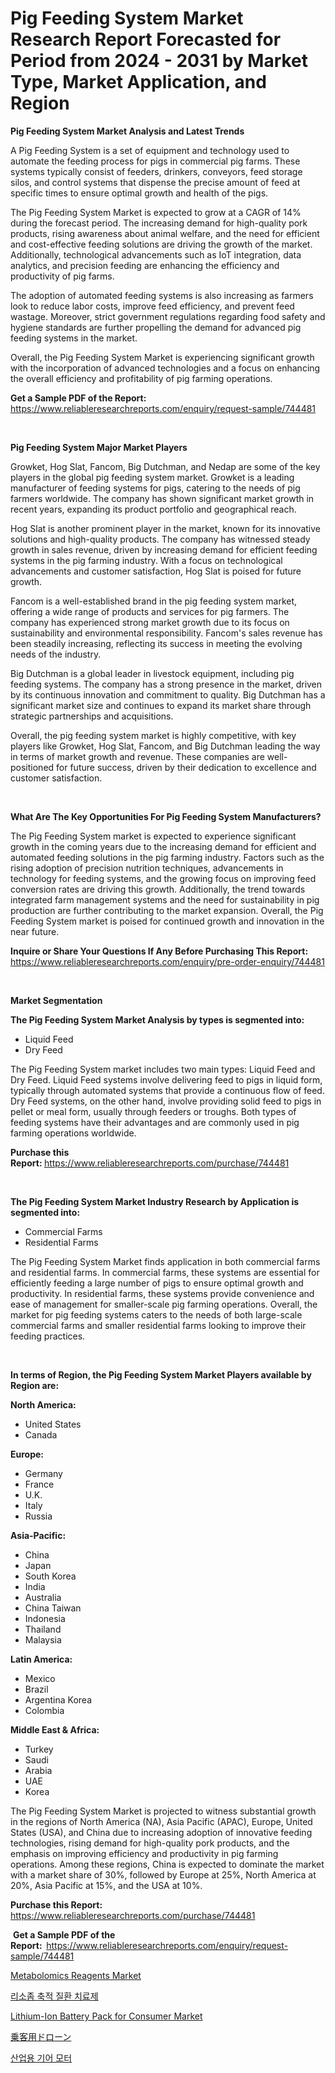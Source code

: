 <p><h1>Pig Feeding System Market Research Report Forecasted for Period from 2024 -  2031 by Market Type, Market Application, and Region</h1></p><p><strong>Pig Feeding System Market Analysis and Latest Trends</strong></p>
<p><p>A Pig Feeding System is a set of equipment and technology used to automate the feeding process for pigs in commercial pig farms. These systems typically consist of feeders, drinkers, conveyors, feed storage silos, and control systems that dispense the precise amount of feed at specific times to ensure optimal growth and health of the pigs.</p><p>The Pig Feeding System Market is expected to grow at a CAGR of 14% during the forecast period. The increasing demand for high-quality pork products, rising awareness about animal welfare, and the need for efficient and cost-effective feeding solutions are driving the growth of the market. Additionally, technological advancements such as IoT integration, data analytics, and precision feeding are enhancing the efficiency and productivity of pig farms.</p><p>The adoption of automated feeding systems is also increasing as farmers look to reduce labor costs, improve feed efficiency, and prevent feed wastage. Moreover, strict government regulations regarding food safety and hygiene standards are further propelling the demand for advanced pig feeding systems in the market.</p><p>Overall, the Pig Feeding System Market is experiencing significant growth with the incorporation of advanced technologies and a focus on enhancing the overall efficiency and profitability of pig farming operations.</p></p>
<p><strong>Get a Sample PDF of the Report:&nbsp;</strong> <a href="https://www.reliableresearchreports.com/enquiry/request-sample/744481">https://www.reliableresearchreports.com/enquiry/request-sample/744481</a></p>
<p>&nbsp;</p>
<p><strong>Pig Feeding System Major Market Players</strong></p>
<p><p>Growket, Hog Slat, Fancom, Big Dutchman, and Nedap are some of the key players in the global pig feeding system market. Growket is a leading manufacturer of feeding systems for pigs, catering to the needs of pig farmers worldwide. The company has shown significant market growth in recent years, expanding its product portfolio and geographical reach.</p><p>Hog Slat is another prominent player in the market, known for its innovative solutions and high-quality products. The company has witnessed steady growth in sales revenue, driven by increasing demand for efficient feeding systems in the pig farming industry. With a focus on technological advancements and customer satisfaction, Hog Slat is poised for future growth.</p><p>Fancom is a well-established brand in the pig feeding system market, offering a wide range of products and services for pig farmers. The company has experienced strong market growth due to its focus on sustainability and environmental responsibility. Fancom's sales revenue has been steadily increasing, reflecting its success in meeting the evolving needs of the industry.</p><p>Big Dutchman is a global leader in livestock equipment, including pig feeding systems. The company has a strong presence in the market, driven by its continuous innovation and commitment to quality. Big Dutchman has a significant market size and continues to expand its market share through strategic partnerships and acquisitions.</p><p>Overall, the pig feeding system market is highly competitive, with key players like Growket, Hog Slat, Fancom, and Big Dutchman leading the way in terms of market growth and revenue. These companies are well-positioned for future success, driven by their dedication to excellence and customer satisfaction.</p></p>
<p>&nbsp;</p>
<p><strong>What Are The Key Opportunities For Pig Feeding System Manufacturers?</strong></p>
<p><p>The Pig Feeding System market is expected to experience significant growth in the coming years due to the increasing demand for efficient and automated feeding solutions in the pig farming industry. Factors such as the rising adoption of precision nutrition techniques, advancements in technology for feeding systems, and the growing focus on improving feed conversion rates are driving this growth. Additionally, the trend towards integrated farm management systems and the need for sustainability in pig production are further contributing to the market expansion. Overall, the Pig Feeding System market is poised for continued growth and innovation in the near future.</p></p>
<p><strong>Inquire or Share Your Questions If Any Before Purchasing This Report:</strong> <a href="https://www.reliableresearchreports.com/enquiry/pre-order-enquiry/744481">https://www.reliableresearchreports.com/enquiry/pre-order-enquiry/744481</a></p>
<p>&nbsp;</p>
<p><strong>Market Segmentation</strong></p>
<p><strong>The Pig Feeding System Market Analysis by types is segmented into:</strong></p>
<p><ul><li>Liquid Feed</li><li>Dry Feed</li></ul></p>
<p><p>The Pig Feeding System market includes two main types: Liquid Feed and Dry Feed. Liquid Feed systems involve delivering feed to pigs in liquid form, typically through automated systems that provide a continuous flow of feed. Dry Feed systems, on the other hand, involve providing solid feed to pigs in pellet or meal form, usually through feeders or troughs. Both types of feeding systems have their advantages and are commonly used in pig farming operations worldwide.</p></p>
<p><strong>Purchase this Report:&nbsp;</strong><a href="https://www.reliableresearchreports.com/purchase/744481">https://www.reliableresearchreports.com/purchase/744481</a></p>
<p>&nbsp;</p>
<p><strong>The Pig Feeding System Market Industry Research by Application is segmented into:</strong></p>
<p><ul><li>Commercial Farms</li><li>Residential Farms</li></ul></p>
<p><p>The Pig Feeding System Market finds application in both commercial farms and residential farms. In commercial farms, these systems are essential for efficiently feeding a large number of pigs to ensure optimal growth and productivity. In residential farms, these systems provide convenience and ease of management for smaller-scale pig farming operations. Overall, the market for pig feeding systems caters to the needs of both large-scale commercial farms and smaller residential farms looking to improve their feeding practices.</p></p>
<p>&nbsp;</p>
<p><strong>In terms of Region, the Pig Feeding System Market Players available by Region are:</strong></p>
<p>
    <p> <strong> North America: </strong>
        <ul>
            <li>United States</li>
            <li>Canada</li>
        </ul>
        </p> 
    <p> <strong> Europe: </strong>
        <ul>
            <li>Germany</li>
            <li>France</li>
            <li>U.K.</li>
            <li>Italy</li>
            <li>Russia</li>
        </ul>
        </p> 
    <p> <strong> Asia-Pacific: </strong>
        <ul>
            <li>China</li>
            <li>Japan</li>
            <li>South Korea</li>
            <li>India</li>
            <li>Australia</li>
            <li>China Taiwan</li>
            <li>Indonesia</li>
            <li>Thailand</li>
            <li>Malaysia</li>
        </ul>
        </p> 
    <p> <strong> Latin America: </strong>
        <ul>
            <li>Mexico</li>
            <li>Brazil</li>
            <li>Argentina Korea</li>
            <li>Colombia</li>
        </ul>
        </p> 
    <p> <strong> Middle East & Africa: </strong>
        <ul>
            <li>Turkey</li>
            <li>Saudi</li>
            <li>Arabia</li>
            <li>UAE</li>
            <li>Korea</li>
        </ul>
    </p>
    </p>
<p><p>The Pig Feeding System Market is projected to witness substantial growth in the regions of North America (NA), Asia Pacific (APAC), Europe, United States (USA), and China due to increasing adoption of innovative feeding technologies, rising demand for high-quality pork products, and the emphasis on improving efficiency and productivity in pig farming operations. Among these regions, China is expected to dominate the market with a market share of 30%, followed by Europe at 25%, North America at 20%, Asia Pacific at 15%, and the USA at 10%.</p></p>
<p><strong>Purchase this Report: </strong><a href="https://www.reliableresearchreports.com/purchase/744481">https://www.reliableresearchreports.com/purchase/744481</a></p>
<p>&nbsp;<strong>Get a Sample PDF of the Report:&nbsp;&nbsp;</strong><a href="https://www.reliableresearchreports.com/enquiry/request-sample/744481">https://www.reliableresearchreports.com/enquiry/request-sample/744481</a></p>
<p><strong></strong></p>
<p><p><a href="https://chivalrous-flock-a86.notion.site/Metabolomics-Reagents-Market-Size-Share-Trends-Analysis-Report-By-Material-By-Type-By-End-user--a1c7f7fc4fca4313852f4bd3b88a3e52">Metabolomics Reagents Market</a></p><p><a href="https://medium.com/@tyrelvezina0vc2ayv1ss8syx/%EB%9D%BC%EC%9D%B4%EC%86%8C%EC%86%8C%EB%A7%90-%EC%A0%80%EC%9E%A5-%EC%A7%88%ED%99%98-%EC%B9%98%EB%A3%8C-%EC%8B%9C%EC%9E%A5-%EA%B7%9C%EB%AA%A8%EB%8A%94-%EC%84%B8%EA%B3%84-%EC%82%B0%EC%97%85%EC%97%90%EC%84%9C-%EC%B5%9C%EC%A0%81%EC%9D%98-%EB%A7%88%EC%BC%80%ED%8C%85-%EC%B1%84%EB%84%90%EC%9D%84-%EB%B3%B4%EC%97%AC%EC%A4%8D%EB%8B%88%EB%8B%A4-e00b1fcb053e">리소좀 축적 질환 치료제</a></p><p><a href="https://view.publitas.com/reportprime-1/lithium-ion-battery-pack-for-consumer-market-size-share-trends-analysis-report-by-application-regional-outlook-competitive-strategies-and-segment-forecasts-2024-2031/">Lithium-Ion Battery Pack for Consumer Market</a></p><p><a href="https://medium.com/@chandlermcclure1949/%E4%B9%97%E5%AE%A2%E7%94%A8%E3%83%89%E3%83%AD%E3%83%BC%E3%83%B3%E5%B8%82%E5%A0%B4%E8%A6%8F%E6%A8%A1-%E5%B8%82%E5%A0%B4%E5%8B%95%E5%90%91%E3%81%A8%E5%B8%82%E5%A0%B4%E4%BA%88%E6%B8%AC-2024%E5%B9%B4%E3%81%8B%E3%82%892031%E5%B9%B4%E3%81%BE%E3%81%A7-e1d06712a4ac">乗客用ドローン</a></p><p><a href="https://medium.com/@tyrelvezina0vc2ayv1ss8syx/%EC%82%B0%EC%97%85-%EA%B8%B0%EC%96%B4-%EB%AA%A8%ED%84%B0-%EC%8B%9C%EC%9E%A5-%EC%8B%9C%EC%9E%A5-%EC%A0%90%EC%9C%A0%EC%9C%A8-%EC%8B%9C%EC%9E%A5-%EB%8F%99%ED%96%A5-%EB%B0%8F-%EB%AF%B8%EB%9E%98-%EC%84%B1%EC%9E%A5-%ED%83%90%EA%B5%AC-9d634c66ed3f">산업용 기어 모터</a></p></p>